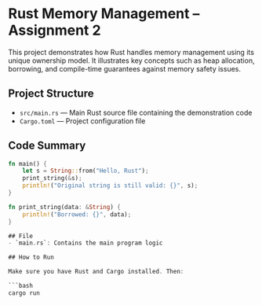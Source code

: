 # Rust Memory Management – Assignment 2

This project demonstrates how Rust handles memory management using its unique ownership model. It illustrates key concepts such as heap allocation, borrowing, and compile-time guarantees against memory safety issues.

## Project Structure

- `src/main.rs` — Main Rust source file containing the demonstration code
- `Cargo.toml` — Project configuration file

## Code Summary

```rust
fn main() {
    let s = String::from("Hello, Rust");
    print_string(&s);
    println!("Original string is still valid: {}", s);
}

fn print_string(data: &String) {
    println!("Borrowed: {}", data);
}

## File
- `main.rs`: Contains the main program logic

## How to Run

Make sure you have Rust and Cargo installed. Then:

```bash
cargo run
